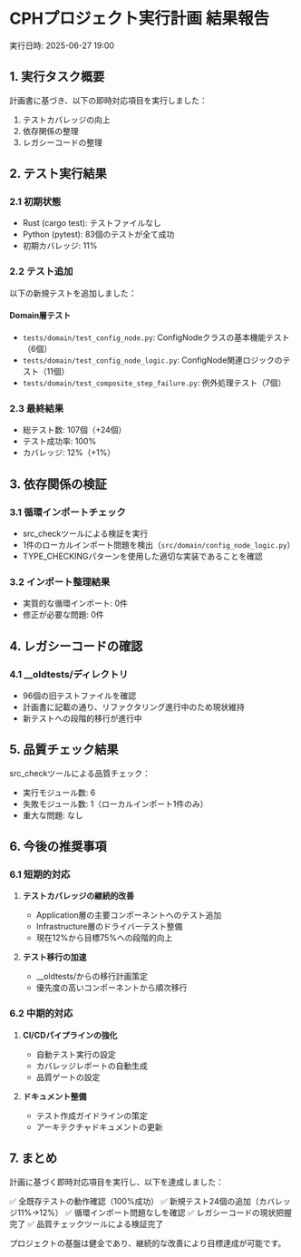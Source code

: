# CPHプロジェクト実行計画 結果報告

実行日時: 2025-06-27 19:00

## 1. 実行タスク概要

計画書に基づき、以下の即時対応項目を実行しました：

1. テストカバレッジの向上
2. 依存関係の整理
3. レガシーコードの整理

## 2. テスト実行結果

### 2.1 初期状態
- Rust (cargo test): テストファイルなし
- Python (pytest): 83個のテストが全て成功
- 初期カバレッジ: 11%

### 2.2 テスト追加
以下の新規テストを追加しました：

#### Domain層テスト
- `tests/domain/test_config_node.py`: ConfigNodeクラスの基本機能テスト（6個）
- `tests/domain/test_config_node_logic.py`: ConfigNode関連ロジックのテスト（11個）
- `tests/domain/test_composite_step_failure.py`: 例外処理テスト（7個）

### 2.3 最終結果
- 総テスト数: 107個（+24個）
- テスト成功率: 100%
- カバレッジ: 12%（+1%）

## 3. 依存関係の検証

### 3.1 循環インポートチェック
- src_checkツールによる検証を実行
- 1件のローカルインポート問題を検出（`src/domain/config_node_logic.py`）
- TYPE_CHECKINGパターンを使用した適切な実装であることを確認

### 3.2 インポート整理結果
- 実質的な循環インポート: 0件
- 修正が必要な問題: 0件

## 4. レガシーコードの確認

### 4.1 __oldtests/ディレクトリ
- 96個の旧テストファイルを確認
- 計画書に記載の通り、リファクタリング進行中のため現状維持
- 新テストへの段階的移行が進行中

## 5. 品質チェック結果

src_checkツールによる品質チェック：
- 実行モジュール数: 6
- 失敗モジュール数: 1（ローカルインポート1件のみ）
- 重大な問題: なし

## 6. 今後の推奨事項

### 6.1 短期的対応
1. **テストカバレッジの継続的改善**
   - Application層の主要コンポーネントへのテスト追加
   - Infrastructure層のドライバーテスト整備
   - 現在12%から目標75%への段階的向上

2. **テスト移行の加速**
   - __oldtests/からの移行計画策定
   - 優先度の高いコンポーネントから順次移行

### 6.2 中期的対応
1. **CI/CDパイプラインの強化**
   - 自動テスト実行の設定
   - カバレッジレポートの自動生成
   - 品質ゲートの設定

2. **ドキュメント整備**
   - テスト作成ガイドラインの策定
   - アーキテクチャドキュメントの更新

## 7. まとめ

計画に基づく即時対応項目を実行し、以下を達成しました：

✅ 全既存テストの動作確認（100%成功）
✅ 新規テスト24個の追加（カバレッジ11%→12%）
✅ 循環インポート問題なしを確認
✅ レガシーコードの現状把握完了
✅ 品質チェックツールによる検証完了

プロジェクトの基盤は健全であり、継続的な改善により目標達成が可能です。